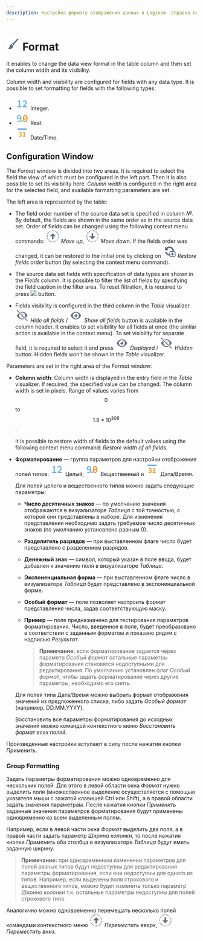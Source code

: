 ```yaml
---
description: Настройка формата отображения данных в Loginom. Справка по работе с окном настройки и групповому форматированию. Установка ширины, смена форматов, разделителей, округления. Установка денежных знаков. Особый формат
---
```

# ![](./../../images/icons/common/toolbar-controls/format_default.svg) Format

It enables to change the data view format in the table column and then set the column width and its visibility.

Column width and visibility are configured for fields with any data type. It is possible to set formatting for fields with the following types:

* ![](./../../images/icons/common/data-types/integer_default.svg) Integer.
* ![](./../../images/icons/common/data-types/float_default.svg) Real.
* ![](./../../images/icons/common/data-types/datetime_default.svg) Date/Time.

## Configuration Window

The *Format* window is divided into two areas. It is required to select the field the view of which must be configured in the left part. Then it is also possible to set its visibility here. *Column width* is configured in the right area for the selected field, and available formatting parameters are set.

The left area is represented by the table:

* The field order number of the source data set is specified in column *№*.
   By default, the fields are shown in the same order as in the source data set. Order of fields can be changed using the following context menu commands: ![](./../../images/icons/common/toolbar-controls/moveup_default.svg) *Move up*, ![](./../../images/icons/common/toolbar-controls/movedown_default.svg) *Move down*. If the fields order was changed, it can be restored to the initial one by clicking on ![](./../../images/icons/common/toolbar-controls/refresh-all_default.svg) *Restore fields order* button (by selecting the context menu command).

* The source data set fields with specification of data types are shown in the *Fields* column. It is possible to filter the list of fields by specifying the field caption in the filter area. To reset filtration, it is required to press ![](./../../images/extjs-theme/form/clear-trigger/clear-trigger_default.svg) button.

* Fields visibility is configured in the third column in the *Table* visualizer. ![](./../../images/icons/common/toolbar-controls/invisible_default.svg) *Hide all fields* / ![](./../../images/icons/common/toolbar-controls/visible_default.svg) *Show all fields* button is available in the column header. It enables to set visibility for all fields at once (the similar action is available in the context menu). To set visibility for separate field, it is required to select it and press ![](./../../images/icons/common/toolbar-controls/visible_default.svg) *Displayed* / ![](./../../images/icons/common/toolbar-controls/invisible_default.svg) *Hidden* button. Hidden fields won't be shown in the *Table* visualizer.

Parameters are set in the right area of the *Format* window:

* **Column width**: Column width is displayed in the entry field in the *Table* visualizer. If required, the specified value can be changed. The column width is set in pixels. Range of values varies from $$0$$ to $$1.8*10^{308}$$.

   It is possible to restore width of fields to the default values using the following context menu command: *Restore width of all fields*.

* **Форматирование** — группа параметров для настройки отображения полей типов: ![](./../../images/icons/common/data-types/integer_default.svg) Целый, ![](./../../images/icons/common/data-types/float_default.svg) Вещественный и ![](./../../images/icons/common/data-types/datetime_default.svg) Дата/Время.

   Для полей целого и вещественного типов можно задать следующие параметры:

   * **Число десятичных знаков** — по умолчанию значения отображаются в визуализаторе *Таблица* с той точностью, с которой они представлены в наборе. Для изменения представления необходимо задать требуемое число десятичных знаков (по умолчанию установлено равным 0).
   * **Разделитель разрядов** — при выставленном флаге число будет представлено с разделением разрядов.
   * **Денежный знак** — символ, который указан в поле ввода, будет добавлен к значению поля в визуализаторе *Таблица*.
   * **Экспоненциальная форма** — при выставленном флаге число в визуализаторе *Таблица* будет представлено в экспоненциальной форме.
   * **Особый формат** — поле позволяет настроить формат представления числа, задав соответствующую маску.
   * **Пример** — поле предназначено для тестирования параметров форматирования. Число, введенное в поле, будет преобразовано в соответствии с заданным форматом и показано рядом с надписью *Результат*.

      > **Примечание:** если форматирование задается через параметр *Особый формат* остальные параметры форматирования становятся недоступными для редактирования. По умолчанию установлен флаг *Особый формат*, чтобы задать форматирование через другие параметры, необходимо его снять.

   Для полей типа Дата/Время можно выбрать формат отображения значений из предложенного списка, либо задать *Особый формат* (например, DD.MM.YYYY).

   Восстановить все параметры форматирования до исходных значений можно командой контекстного меню *Восстановить формат всех полей*.

Произведенные настройки вступают в силу после нажатия кнопки *Применить*.

### Group Formatting

Задать параметры форматирования можно одновременно для нескольких полей. Для этого в левой области окна *Формат* нужно выделить поля (множественное выделение осуществляется с помощью указателя мыши с зажатой клавишей Ctrl или Shift), а в правой области задать значения параметрам. После нажатия кнопки *Применить* заданные значения параметров форматирования будут применены одновременно ко всем выделенным полям.

Например, если в левой части окна *Формат* выделить два поля, а в правой части задать параметр *Ширина колонки*, то после нажатия кнопки *Применить* оба столбца в визуализаторе *Таблица* будут иметь заданную ширину.

> **Примечание:** при одновременном изменении параметров для полей разных типов будут недоступны для редактирования параметры форматирования, если они недоступны для одного из типов. Например, если выделены поля строкового и вещественного типов, можно будет изменить только параметр *Ширина колонки* т.к. остальные параметры недоступны для полей строкового типа.

Аналогично можно одновременно перемещать несколько полей командами контекстного меню ![](./../../images/icons/common/toolbar-controls/moveup_default.svg) *Переместить вверх*, ![](./../../images/icons/common/toolbar-controls/movedown_default.svg) *Переместить вниз*.
